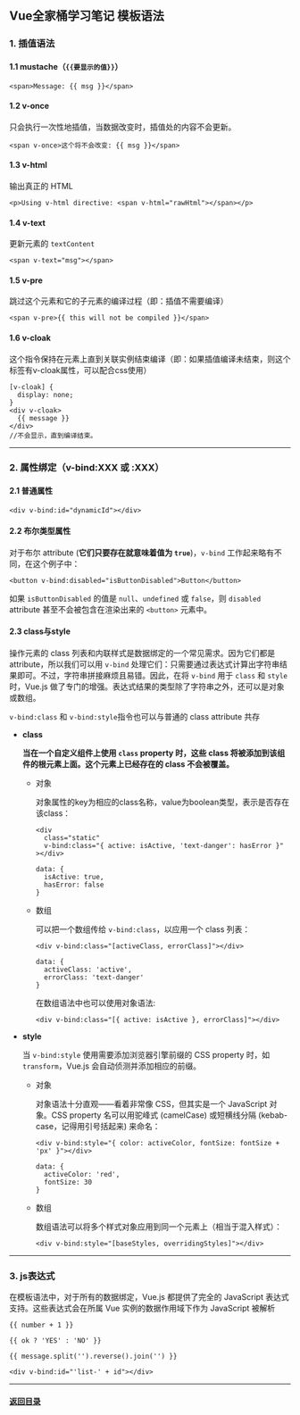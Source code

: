 ## Vue全家桶学习笔记 模板语法
### 1.  插值语法

#### 1.1 **mustache**（`{{要显示的值}}`）

```
<span>Message: {{ msg }}</span>
```

#### 1.2 **v-once** 

只会执行一次性地插值，当数据改变时，插值处的内容不会更新。

```
<span v-once>这个将不会改变: {{ msg }}</span>
```

#### 1.3 **v-html** 

输出真正的 HTML

```
<p>Using v-html directive: <span v-html="rawHtml"></span></p>
```

#### 1.4 **v-text** 

更新元素的 `textContent`

```
<span v-text="msg"></span>
```

#### 1.5 **v-pre** 

跳过这个元素和它的子元素的编译过程（即：插值不需要编译）

```
<span v-pre>{{ this will not be compiled }}</span>
```

#### 1.6 **v-cloak** 

这个指令保持在元素上直到关联实例结束编译（即：如果插值编译未结束，则这个标签有v-cloak属性，可以配合css使用）

```
[v-cloak] {
  display: none;
}
<div v-cloak>
  {{ message }}
</div>
//不会显示，直到编译结束。
```

---

### 2. 属性绑定（v-bind:XXX 或 :XXX）

#### 2.1 普通属性

```
<div v-bind:id="dynamicId"></div>
```

#### 2.2 布尔类型属性

对于布尔 attribute (**它们只要存在就意味着值为 `true`**)，`v-bind` 工作起来略有不同，在这个例子中：

```
<button v-bind:disabled="isButtonDisabled">Button</button>
```

如果 `isButtonDisabled` 的值是 `null`、`undefined` 或 `false`，则 `disabled` attribute 甚至不会被包含在渲染出来的 `<button>` 元素中。

#### 2.3 class与style

操作元素的 class 列表和内联样式是数据绑定的一个常见需求。因为它们都是 attribute，所以我们可以用 `v-bind` 处理它们：只需要通过表达式计算出字符串结果即可。不过，字符串拼接麻烦且易错。因此，在将 `v-bind` 用于 `class` 和 `style` 时，Vue.js 做了专门的增强。表达式结果的类型除了字符串之外，还可以是对象或数组。

`v-bind:class`  和 `v-bind:style`指令也可以与普通的 class attribute 共存

+ **class**

  **当在一个自定义组件上使用 `class` property 时，这些 class 将被添加到该组件的根元素上面。这个元素上已经存在的 class 不会被覆盖。**

  + 对象

    对象属性的key为相应的class名称，value为boolean类型，表示是否存在该class：

    ```
    <div
      class="static"
      v-bind:class="{ active: isActive, 'text-danger': hasError }"
    ></div>
    
    data: {
      isActive: true,
      hasError: false
    }
    ```

  + 数组

    可以把一个数组传给 `v-bind:class`，以应用一个 class 列表：

    ```
    <div v-bind:class="[activeClass, errorClass]"></div>
    
    data: {
      activeClass: 'active',
      errorClass: 'text-danger'
    }
    ```

    在数组语法中也可以使用对象语法:

    ```
    <div v-bind:class="[{ active: isActive }, errorClass]"></div>
    ```

    

+ **style**

  当 `v-bind:style` 使用需要添加浏览器引擎前缀的 CSS property 时，如 `transform`，Vue.js 会自动侦测并添加相应的前缀。

  + 对象

    对象语法十分直观——看着非常像 CSS，但其实是一个 JavaScript 对象。CSS property 名可以用驼峰式 (camelCase) 或短横线分隔 (kebab-case，记得用引号括起来) 来命名：

    ```
    <div v-bind:style="{ color: activeColor, fontSize: fontSize + 'px' }"></div>
    ```

    ```
    data: {
      activeColor: 'red',
      fontSize: 30
    }
    ```

  + 数组

    数组语法可以将多个样式对象应用到同一个元素上（相当于混入样式）：

    ```
    <div v-bind:style="[baseStyles, overridingStyles]"></div>
    ```

    

---

### 3. js表达式

在模板语法中，对于所有的数据绑定，Vue.js 都提供了完全的 JavaScript 表达式支持。这些表达式会在所属 Vue 实例的数据作用域下作为 JavaScript 被解析

```
{{ number + 1 }}

{{ ok ? 'YES' : 'NO' }}

{{ message.split('').reverse().join('') }}

<div v-bind:id="'list-' + id"></div>
```



---

#### [返回目录](./)
